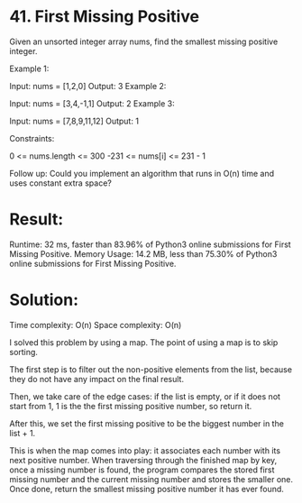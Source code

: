 # 41. First Missing Positive

Given an unsorted integer array nums, find the smallest missing positive integer.

Example 1:

Input: nums = [1,2,0]
Output: 3
Example 2:

Input: nums = [3,4,-1,1]
Output: 2
Example 3:

Input: nums = [7,8,9,11,12]
Output: 1

Constraints:

0 <= nums.length <= 300
-231 <= nums[i] <= 231 - 1

Follow up: Could you implement an algorithm that runs in O(n) time and uses constant extra space?

# Result:

Runtime: 32 ms, faster than 83.96% of Python3 online submissions for First Missing Positive.
Memory Usage: 14.2 MB, less than 75.30% of Python3 online submissions for First Missing Positive.

# Solution:

Time complexity: O(n)
Space complexity: O(n)

I solved this problem by using a map. The point of using a map is to skip sorting.

The first step is to filter out the non-positive elements from the list, because they do not have any impact on the final result.

Then, we take care of the edge cases: if the list is empty, or if it does not start from 1, 1 is the the first missing positive number, so return it.

After this, we set the first missing positive to be the biggest number in the list + 1.

This is when the map comes into play: it associates each number with its next positive number. When traversing through the finished map by key, once a missing number is found, the program compares the stored first missing number and the current missing number and stores the smaller one. Once done, return the smallest missing positive number it has ever found.
